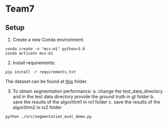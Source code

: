 # Team7
## Setup 
1. Create a new Conda environment.
```
conda create -n "mcv-m1" python=3.8
conda activate mcv-m1
```
2. Install requirements:
```
pip install -r requirements.txt
```
The dataset can be found at [this](https://drive.google.com/drive/folders/1wKJYx0Dc8KpFrFfejYnSOd1nVqs2ss7z?usp=sharing) folder.

3. To obtain segmentation performance:
  a. change the test_data_directory and in the test data directory provide the ground truth in gt folder
  b. save the results of the algorithm1 in rs1 folder
  c. save the results of the algorithm2 in rs2 folder
```
python ./src/segmentation_eval_demo.py
```
